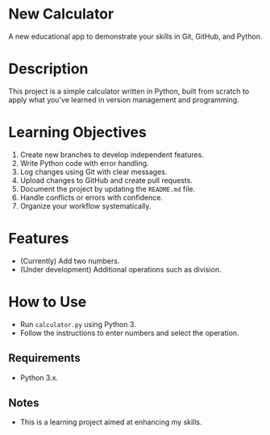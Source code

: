 # New Calculator
A new educational app to demonstrate your skills in Git, GitHub, and Python.

# Description
This project is a simple calculator written in Python, built from scratch to apply what you've learned in version management and programming.

# Learning Objectives
1. Create new branches to develop independent features.
2. Write Python code with error handling.
3. Log changes using Git with clear messages.
4. Upload changes to GitHub and create pull requests.
5. Document the project by updating the `README.md` file.
6. Handle conflicts or errors with confidence.
7. Organize your workflow systematically.

# Features
- (Currently) Add two numbers.
- (Under development) Additional operations such as division.

# How to Use
- Run `calculator.py` using Python 3.
- Follow the instructions to enter numbers and select the operation.

## Requirements
- Python 3.x.

## Notes
- This is a learning project aimed at enhancing my skills.